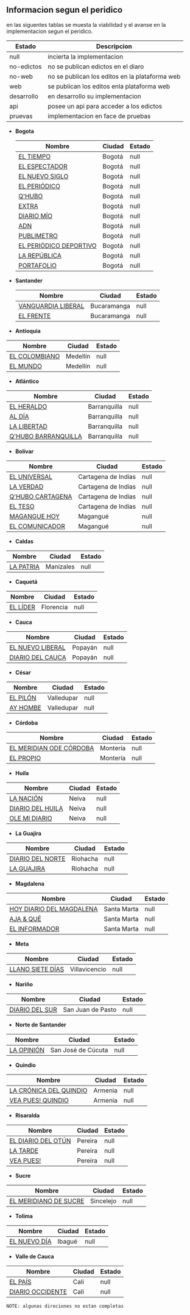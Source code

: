 ## Informacion segun el peridico

en las siguentes tablas se muesta la viabilidad y el avanse en la implementacion segun el peridico.



| Estado | Descripcion |
|--------|-------------|
| null   | incierta la implementacion |
| no-edictos | no se publican edictos en el diaro |
| no-web | no se publican los editos en la plataforma web |
| web | se publican los editos enla plataforma web |
| desarrollo | en desarrollo su implementacion |
| api | posee un api para acceder a los edictos |
| pruevas | implementacion en face de pruebas |

* __Bogota__


  | Nombre | Ciudad | Estado |
  |--------|--------|--------|
  | [EL TIEMPO](www.eltiempo.com) | Bogotá | null |
  |	[EL ESPECTADOR](www.elespectador.com) |	Bogotá |	null |
  |	[EL NUEVO SIGLO](www.elnuevosiglo.com.co) | 	Bogotá 	|	null |
  |	[EL PERIÓDICO](www.elperiodico.com.co) |	Bogotá 	|	null |
  |	[Q'HUBO](www.qhubo.com) |	Bogotá 	|	null |
  |	[EXTRA](bogota.extra.com.co)|	Bogotá |	null |
  |	[DIARIO MÍO](www.diariomio.co) |	Bogotá 	|	null |
  |	[ADN](www.diarioadn.co)|	Bogotá 	|	null |
  |	[PUBLIMETRO](www.publimetro.co) |	Bogotá 	|	null |
  |	[EL PERIÓDICO DEPORTIVO](	www.elperiodicodeportivo.co) |	Bogotá |	null |
  | [LA REPÚBLICA](www.larepublica.co) |	Bogotá 	|	null |
  | [PORTAFOLIO](www.portafolio.co) |	Bogotá 	|	null |

* __Santander__


  | Nombre | Ciudad | Estado |
  |--------|--------|--------|
  | [VANGUARDIA LIBERAL](www.vanguardia.com) |	Bucaramanga | null |
  |	[EL FRENTE](www.elfrente.com.co) | 	Bucaramanga | null |


-   __Antioquia__


  | Nombre | Ciudad | Estado |
  |--------|--------|--------|
  |	[EL COLOMBIANO](www.elcolombiano.com) | Medellín | null |
  |	[EL MUNDO](www.elmundo.com) |	Medellín | null |


-   __Atlántico__


  | Nombre | Ciudad | Estado |
  |--------|--------|--------|
  |	[EL HERALDO](www.elheraldo.co) |	Barranquilla 	| null |
  |	[AL DÍA](www.aldia.co) |	Barranquilla 	| null |
  |	[LA LIBERTAD](www.lalibertad.com.co) |	Barranquilla 	| null |
  |	[Q'HUBO BARRANQUILLA](www.qhubobarranquilla.com) |	Barranquilla 	| null |


-   __Bolivar__


  | Nombre | Ciudad | Estado |
  |--------|--------|--------|
  |	[EL UNIVERSAL](www.eluniversal.com.co) | 	Cartagena de Indias | null |
  |	[LA VERDAD]() |	Cartagena de Indias | null |
  |	[Q'HUBO CARTAGENA](www.qhubocartagena.com) | 	Cartagena de Indias | null |
  |	[EL TESO]() |	Cartagena de Indias 	| null |
  |	[MAGANGUE HOY]() | 	Magangué 	| null |
  |	[EL COMUNICADOR]() | 	Magangué 	| null |

-   __Caldas__


  | Nombre | Ciudad | Estado |
  |--------|--------|--------|
  |	[LA PATRIA](	www.lapatria.com) | Manizales | null |

-   __Caquetá__


  | Nombre | Ciudad | Estado |
  |--------|--------|--------|
  |	[EL LÍDER]() |	Florencia | null |

-   __Cauca__


  | Nombre | Ciudad | Estado |
  |--------|--------|--------|
  |	[EL NUEVO LIBERAL](www.elnuevoliberal.com) |	Popayán 	| null |
  |	[DIARIO DEL CAUCA](www.diariodelcauca.com.co) |	Popayán 	| null |

-   __César__


  | Nombre | Ciudad | Estado |
  |--------|--------|--------|
  |	[EL PILÓN](www.elpilon.com.co) |	Valledupar 	| null |
  |	[AY HOMBE]() |	Valledupar 	 | null |

-   __Córdoba__


  | Nombre | Ciudad | Estado |
  |--------|--------|--------|
  |	[EL MERIDIAN ODE CÓRDOBA](www.elmeridianodecordoba.co) |	Montería 	| null |
  |	[EL PROPIO]() |	Montería 	| null |

-   __Huila__


  | Nombre | Ciudad | Estado |
  |--------|--------|--------|
  |	[LA NACIÓN](www.lanacion.com.co) |	Neiva 	| null |
  |	[DIARIO DEL HUILA](www.diariodelhuila.com) |	Neiva 	| null |
  |	[OLE MI DIARIO](www.olemidiario.com) |	Neiva 	| null |

-   __La Guajira__


  | Nombre | Ciudad | Estado |
  |--------|--------|--------|
  |	[DIARIO DEL NORTE](www.diariodelnorte.net) |	Riohacha 	| null |
  |	[LA GUAJIRA](www.periodicolaguajira.com) |	Riohacha 	| null |

-  __Magdalena__


  | Nombre | Ciudad | Estado |
  |--------|--------|--------|
  | [HOY DIARIO DEL MAGDALENA](www.hoydiariodelmagdalena.c) |	Santa Marta | null |
  |	[AJA & QUÉ]() |	Santa Marta 	 | null |
  |	[EL INFORMADOR](www.elinformador.com.co) |	Santa Marta | null |

-  __Meta__


  | Nombre | Ciudad | Estado |
  |--------|--------|--------|
  |	[LLANO SIETE DÍAS]() |	Villavicencio 	 | null |

-  __Nariño__


  | Nombre | Ciudad | Estado |
  |--------|--------|--------|
  |	[DIARIO DEL SUR](www.diariodelsur.com.co) |	San Juan de Pasto 	| null |

-  __Norte de Santander__


  | Nombre | Ciudad | Estado |
  |--------|--------|--------|
  |	[LA OPINIÓN](www.laopinion.com.co) |	San José de Cúcuta 	| null |

-  __Quindio__


  | Nombre | Ciudad | Estado |
  |--------|--------|--------|
  |	[LA CRÓNICA DEL QUINDIO](www.cronicadelquindio.com) |	Armenia 	| null |
  |	[VEA PUES! QUINDIO](www.veapuesquindio.com) |	Armenia 	| null |

-  __Risaralda__


  | Nombre | Ciudad | Estado |
  |--------|--------|--------|
  |	[EL DIARIO DEL OTÚN](www.eldiario.com.co) |	Pereira 	| null |
  |	[LA TARDE](www.latarde.com) |	Pereira 	| null |
  |	[VEA PUES!]() |	Pereira 	 | null |

-  __Sucre__


  | Nombre | Ciudad | Estado |
  |--------|--------|--------|
  |	[EL MERIDIANO DE SUCRE](www.elmeridianodesucre.com) |	Sincelejo | null |

-  __Tolima__


  | Nombre | Ciudad | Estado |
  |--------|--------|--------|
  |	[EL NUEVO DÍA](www.elnuevodia.com.co) |	Ibagué 	| null |

-  __Valle de Cauca__


  | Nombre | Ciudad | Estado |
  |--------|--------|--------|
  |	[EL PAÍS](www.elpais.com.co) |	Cali 	| null |
  |	[DIARIO OCCIDENTE](	www.occidente.co) |	Cali | null |


    NOTE: algunas direciones no estan completas
